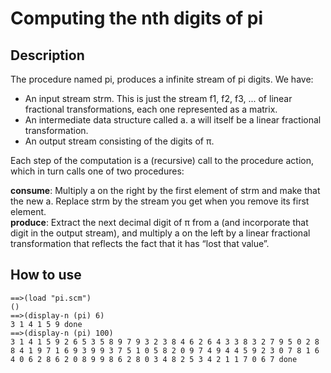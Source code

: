 # Computing the nth digits of pi

## Description
The procedure named pi, produces a infinite stream of pi digits.
We have:
<ul>
<li> An input stream strm. This is just the stream f1, f2, f3, ... of linear fractional transformations, each one represented as a matrix.
  </li>
<li>An intermediate data structure called a. a will itself be a linear fractional transformation.
  </li>
<li> An output stream consisting of the digits of π.
  </li>
</ul>

Each step of the computation is a (recursive) call to the procedure action, which in turn calls one of two procedures:
<br>

**consume**: Multiply a on the right by the first element of strm and make that the new a. Replace strm by the stream you get when you  remove its first element.
<br>
**produce**: Extract the next decimal digit of π from a (and incorporate that digit in the output stream), and multiply a on the left by a linear fractional transformation that reflects the fact that it has “lost that value”.

## How to use
```
==>(load "pi.scm")
()
==>(display-n (pi) 6)
3 1 4 1 5 9 done
==>(display-n (pi) 100)
3 1 4 1 5 9 2 6 5 3 5 8 9 7 9 3 2 3 8 4 6 2 6 4 3 3 8 3 2 7 9 5 0 2 8 8 4 1 9 7 1 6 9 3 9 9 3 7 5 1 0 5 8 2 0 9 7 4 9 4 4 5 9 2 3 0 7 8 1 6 4 0 6 2 8 6 2 0 8 9 9 8 6 2 8 0 3 4 8 2 5 3 4 2 1 1 7 0 6 7 done
```

